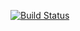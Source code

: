 [![Build Status](https://dev.azure.com/raisingthefloor/MorphicLite/_apis/build/status/MorphicLiteClientWindows?branchName=master)](https://dev.azure.com/raisingthefloor/MorphicLite/_build/latest?definitionId=3&branchName=master)


